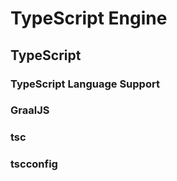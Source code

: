 # TypeScript Engine

## TypeScript

### TypeScript Language Support

### GraalJS

### tsc

### tscconfig


